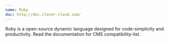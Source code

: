 ```yaml
---
name: Ruby
doc: http://doc.clever-cloud.com/
---
```


Ruby is a open-source dynamic language designed for code-simplicity and productivity.
Read the documentation for CMS compatibility-list. 